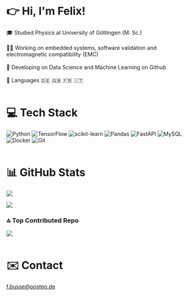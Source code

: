 # 👉 Hi, I'm Felix!
🎓 Studied Physics at University of Göttingen (M. Sc.)<br><br>
👨‍💻 Working on embedded systems, software validation and electromagnetic compatibility (EMC)<br><br>
💭 Developing on Data Science and Machine Learning on Github<br><br>
💬 Languages 🇩🇪  🇬🇧  🇫🇷  🇮🇹
<br>
<br>

# 💻 Tech Stack
![Python](https://img.shields.io/badge/python-3670A0?style=for-the-badge&logo=python&logoColor=ffdd54) ![TensorFlow](https://img.shields.io/badge/TensorFlow-%23FF6F00.svg?style=for-the-badge&logo=TensorFlow&logoColor=white) ![scikit-learn](https://img.shields.io/badge/scikit--learn-%23F7931E.svg?style=for-the-badge&logo=scikit-learn&logoColor=white) ![Pandas](https://img.shields.io/badge/pandas-%23150458.svg?style=for-the-badge&logo=pandas&logoColor=white) ![FastAPI](https://img.shields.io/badge/FastAPI-005571?style=for-the-badge&logo=fastapi) ![MySQL](https://img.shields.io/badge/mysql-4479A1.svg?style=for-the-badge&logo=mysql&logoColor=white) ![Docker](https://img.shields.io/badge/docker-%230db7ed.svg?style=for-the-badge&logo=docker&logoColor=white) ![Git](https://img.shields.io/badge/git-%23F05033.svg?style=for-the-badge&logo=git&logoColor=white)
<br>
<br>
# 📊 GitHub Stats
![](https://github-readme-stats.vercel.app/api?username=Felix-Busse&theme=dracula&hide_border=false&include_all_commits=false&count_private=false)<br/>

![](https://github-readme-stats.vercel.app/api/top-langs/?username=Felix-Busse&theme=dracula&hide_border=false&include_all_commits=false&count_private=false&hide=PureBasic)

### 🔝 Top Contributed Repo
![](https://github-contributor-stats.vercel.app/api?username=Felix-Busse&limit=5&theme=dracula&combine_all_yearly_contributions=true)
<br>
<br>
# ✉️ Contact
f.busse@posteo.de
<!-- Proudly created with GPRM ( https://gprm.itsvg.in ) -->
